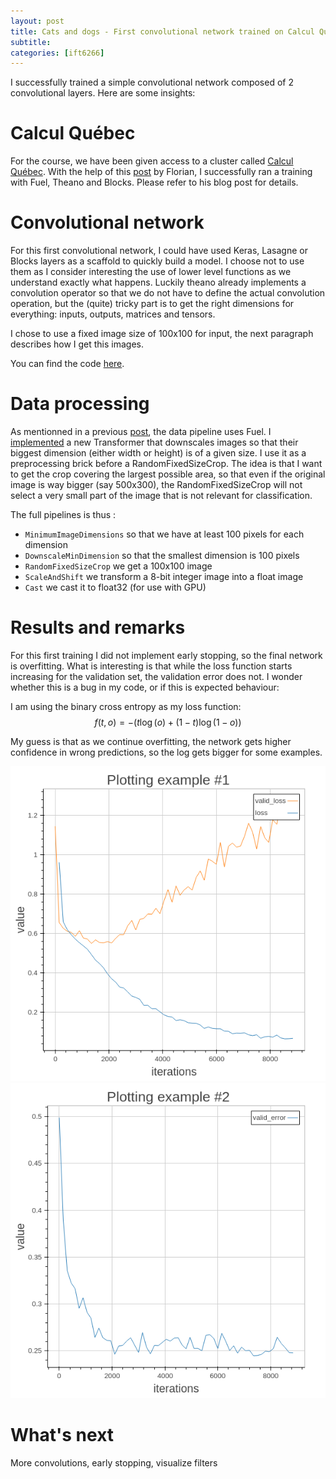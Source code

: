 ```yaml
---
layout: post
title: Cats and dogs - First convolutional network trained on Calcul Québec
subtitle: 
categories: [ift6266]
---
```


I successfully trained a simple convolutional network composed of 2 convolutional layers. Here are some insights:

# Calcul Québec

For the course, we have been given access to a cluster called [Calcul Québec](http://www.calculquebec.ca/). With the help of this [post](https://florianbordes.wordpress.com/2016/02/09/how-to-use-the-cluster-of-calcul-quebec/) by Florian, I successfully ran a training with Fuel, Theano and Blocks. Please refer to his blog post for details.

# Convolutional network

For this first convolutional network, I could have used Keras, Lasagne or Blocks layers as a scaffold to quickly build a model. I choose not to use them as I consider interesting the use of lower level functions as we understand exactly what happens. Luckily theano already implements a convolution operator so that we do not have to define the actual convolution operation, but the (quite) tricky part is to get the right dimensions for everything: inputs, outputs, matrices and tensors.

I chose to use a fixed image size of 100x100 for input, the next paragraph describes how I get this images.

You can find the code [here](https://github.com/tfjgeorge/ift6266/tree/b0e97db6b52906f479865e6e8288f96c6ff2276e/cats%20and%20dogs).

# Data processing

As mentionned in a previous [post](/posts/2016-02-02-cats-and-dogs-datastream-server), the data pipeline uses Fuel. I [implemented](https://github.com/tfjgeorge/fuel/commit/6fe137e5ad5b21af73ddd5466e1f2ac084ac8ad0) a new Transformer that downscales images so that their biggest dimension (either width or height) is of a given size. I use it as a preprocessing brick before a RandomFixedSizeCrop. The idea is that I want to get the crop covering the largest possible area, so that even if the original image is way bigger (say 500x300), the RandomFixedSizeCrop will not select a very small part of the image that is not relevant for classification.

The full pipelines is thus :

- `MinimumImageDimensions` so that we have at least 100 pixels for each dimension
- `DownscaleMinDimension` so that the smallest dimension is 100 pixels
- `RandomFixedSizeCrop` we get a 100x100 image
- `ScaleAndShift` we transform a 8-bit integer image into a float image
- `Cast` we cast it to float32 (for use with GPU)

# Results and remarks

For this first training I did not implement early stopping, so the final network is overfitting. What is interesting is that while the loss function starts increasing for the validation set, the validation error does not. I wonder whether this is a bug in my code, or if this is expected behaviour:

I am using the binary cross entropy as my loss function:
$$f(t, o) = -(t \log(o) + (1-t) \log(1-o))$$

My guess is that as we continue overfitting, the network gets higher confidence in wrong predictions, so the log gets bigger for some examples.

![Loss](/img/2016-02-09-cats-and-dogs-first-convolutional-network-files/loss.png)
![Error](/img/2016-02-09-cats-and-dogs-first-convolutional-network-files/error.png)

# What's next

More convolutions, early stopping, visualize filters